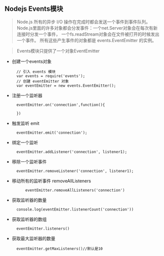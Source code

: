 ## Nodejs Events模块

> Node.js 所有的异步 I/O 操作在完成时都会发送一个事件到事件队列。
Node.js里面的许多对象都会分发事件：一个net.Server对象会在每次有新连接时分发一个事件， 一个fs.readStream对象会在文件被打开的时候发出一个事件。 所有这些产生事件的对象都是 events.EventEmitter 的实例。

> Events模块只提供了一个对象EventEmitter


- 创建一个events对象

		// 引入 events 模块
		var events = require('events');
		// 创建 eventEmitter 对象
		var eventEmitter = new events.EventEmitter();

- 注册一个监听器

		eventEmitter.on('connection',function(){
			
		})

- 触发监听 emit

		eventEmitter.emit('connection');

- 绑定一个监听

		eventEmitter.addListener('connection', listener1);

- 移除一个监听事件
		
		eventEmitter.removeListener('connection', listener1);

- 移动所有的监听事件 removeAllListeners

			eventEmitter.removeAllListeners('connection')
		
- 获取监听器的数量

		console.log(eventEmitter.listenerCount('connection'))

- 获取监听器的数组

		eventEmitter.listeners()

- 获取最大监听器的数量

		eventEmitter.getMaxListeners()//默认是10